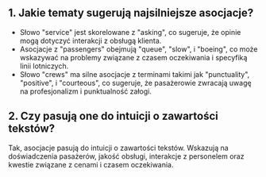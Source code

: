 ## 1. Jakie tematy sugerują najsilniejsze asocjacje?
- Słowo "service" jest skorelowane z "asking", co sugeruje, że opinie mogą dotyczyć interakcji z obsługą klienta.
- Asocjacje z "passengers" obejmują "queue", "slow", i "boeing", co może wskazywać na problemy związane z czasem oczekiwania i specyfiką linii lotniczych.
- Słowo "crews" ma silne asocjacje z terminami takimi jak "punctuality", "positive", i "courteous", co sugeruje, że pasażerowie zwracają uwagę na profesjonalizm i punktualność załogi.
## 2. Czy pasują one do intuicji o zawartości tekstów?
Tak, asocjacje pasują do intuicji o zawartości tekstów. Wskazują na doświadczenia pasażerów, jakość obsługi, interakcje z personelem oraz kwestie związane z cenami i czasem oczekiwania.
